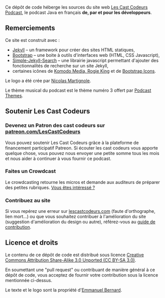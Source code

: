 Ce dépôt de code héberge les sources du site web [Les Cast Codeurs Podcast](https://lescastcodeurs.com/), le podcast Java en français **de, par et pour les
développeurs**.

## Remerciements

Ce site est construit avec :

- [Jekyll](https://jekyllrb.com) – un framework pour créer des sites HTML statiques,
- [Bootstrap](https://getbootstrap.com/) – une boite à outils d'interfaces web (HTML, CSS Javascript),
- [Simple-Jekyll-Search](https://github.com/christian-fei/Simple-Jekyll-Search) – une librairie javascript permettant d'ajouter des fonctionnalités de recherche sur un site Jekyll,
- certaines icônes de [Komodo Media, Rogie King](http://www.komodomedia.com) et de [Bootstrap Icons](https://icons.getbootstrap.com/).

Le logo a été crée par [Nicolas Martignole](https://www.touilleur-express.fr/).

Le thème musical du podcast est le thème numéro 3 offert par [Podcast Themes](https://www.podcastthemes.com/).


## Soutenir Les Cast Codeurs

### Devenez un Patron des cast codeurs sur [patreon.com/LesCastCodeurs](https://www.patreon.com/LesCastCodeurs)

Vous pouvez soutenir Les Cast Codeurs grâce à la plateforme de financement participatif Patreon. Si écouter les cast codeurs vous apporte quelque chose, vous
pouvez nous envoyer une petite somme tous les mois et nous aider à continuer à vous fournir ce podcast.

### Faites un Crowdcast

Le crowdcasting retourne les micros et demande aux auditeurs de préparer des petites rubriques. [Vous êtes intéressé ?](https://lescastcodeurs.com/crowdcasting/)

### Contribuez au site

Si vous repérez une erreur sur [lescastcodeurs.com](https://lescastcodeurs.com) (faute d'orthographe, lien mort...) ou que vous souhaitez contribuer à
l'amélioration du site (suggestion d'amélioration du design ou autre), référez-vous au [guide de contribution](CONTRIBUTING.md).


## Licence et droits

Le contenu de ce dépôt de code est distribué sous licence [Creative Commons Attribution Share-Alike 3.0 Unported (CC BY-SA 3.0)](http://creativecommons.org/licenses/by-sa/3.0/).

En soumettant une "pull request" ou contribuant de manière général à ce dépôt de code, vous acceptez de fournir votre contribution sous la licence mentionnée
ci-dessus.

Le texte et le logo sont la propriété d'[Emmanuel Bernard](http://emmanuelbernard.com).
